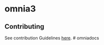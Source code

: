 # omnia3

## Contributing

See contribution Guidelines [here](CONTRIBUTING.md).
#   o m n i a d o c s 
 
 
